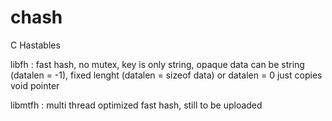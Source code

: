 # chash
C Hastables

libfh : fast hash, no mutex, key is only string, opaque data can be string (datalen = -1), fixed lenght (datalen = sizeof data) or datalen = 0 just copies void pointer

libmtfh : multi thread optimized fast hash, still to be uploaded
